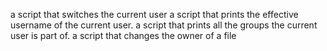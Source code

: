 a script that switches the current user
a script that prints the effective username of the current user.
a script that prints all the groups the current user is part of.
a script that changes the owner of a file
